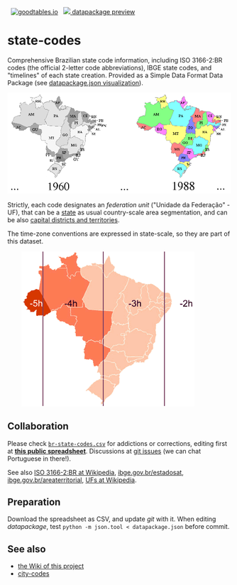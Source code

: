 &nbsp; [![goodtables.io](https://goodtables.io/badge/github/datasets-br/state-codes.svg)](https://goodtables.io/github/datasets-br/state-codes) &nbsp; [![](https://upload.wikimedia.org/wikipedia/commons/e/eb/PICOL_icon_View.svg) datapackage preview](http://data.okfn.org/tools/view?url=https%3A%2F%2Fraw.githubusercontent.com%2Fdatasets-br%2Fstate-codes%2Fmaster%2Fdatapackage.json)

# state-codes

Comprehensive Brazilian state code information, including ISO 3166-2:BR codes (the official 2-letter code abbreviations), IBGE state codes,  and "timelines" of each state creation. Provided as a Simple Data Format Data Package (see [datapackage.json visualization](http://data.okfn.org/tools/view?url=https%3A%2F%2Fraw.githubusercontent.com%2Fdatasets-br%2Fstate-codes%2Fmaster%2Fdatapackage.json)).

![](assets/br-states-mapTimeline.png)

Strictly, each code designates an *federation unit* ("Unidade da Federação" - UF), that can be a  [state](https://schema.org/State) as usual  country-scale area segmentation, and can be also [capital districts and territories](https://en.wikipedia.org/wiki/Capital_districts_and_territories).

The time-zone conventions are expressed in state-scale, so they are part of this dataset.

&nbsp;&nbsp;&nbsp;&nbsp;&nbsp;&nbsp;&nbsp;&nbsp;![](assets/br-timeZones.png)

## Collaboration

Please check [`br-state-codes.csv`](data/br-state-codes.csv) for addictions or corrections, editing first at **[this public spreadsheet](https://docs.google.com/spreadsheets/d/1lwuHtCqAsNGxKs0jsnr8G_KBZ7FXekkHn42dHHKfG4M/)**.
Discussions at [git issues](https://github.com/datasets-br/state-codes/issues) (we can chat Portuguese in there!).

See also [ISO 3166-2:BR at Wikipedia](https://en.wikipedia.org/wiki/ISO_3166-2:BR), [ibge.gov.br/estadosat](http://www.ibge.gov.br/estadosat/),  [ibge.gov.br/areaterritorial](http://www.ibge.gov.br/home/geociencias/areaterritorial/principal.shtm), [UFs at Wikipedia](https://pt.wikipedia.org/wiki/Unidades_federativas_do_Brasil).

## Preparation

Download the spreadsheet as CSV, and update *git* with it. When editing *datapackage*, test `python -m json.tool < datapackage.json` before commit.

## See also

* [the Wiki of this project](https://github.com/datasets-br/state-codes/wiki)
* [city-codes](http://datasets.OK.org.br/city-codes)


